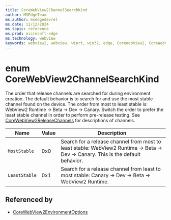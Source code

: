 ```yaml
---
title: CoreWebView2ChannelSearchKind
author: MSEdgeTeam
ms.author: msedgedevrel
ms.date: 11/12/2024
ms.topic: reference
ms.prod: microsoft-edge
ms.technology: webview
keywords: webview2, webview, winrt, win32, edge, CoreWebView2, CoreWebView2Controller, browser control, edge html, CoreWebView2ChannelSearchKind
---
```


# enum CoreWebView2ChannelSearchKind

The order that release channels are searched for during environment creation.
The default behavior is to search for and use the most stable channel found on the device. The order from most to least stable is: WebView2 Runtime -> Beta -> Dev -> Canary. Switch the order to prefer the least stable channel in order to perform pre-release testing. See [CoreWebView2ReleaseChannels](corewebview2releasechannels.md) for descriptions of channels.

| Name |  Value | Description |
|--|--|--|
|`MostStable` | 0x0  |  Search for a release channel from most to least stable: WebView2 Runtime -> Beta -> Dev -> Canary. This is the default behavior.|
|`LeastStable` | 0x1  |  Search for a release channel from least to most stable: Canary -> Dev -> Beta -> WebView2 Runtime.|


## Referenced by

- [CoreWebView2EnvironmentOptions](corewebview2environmentoptions.md)
